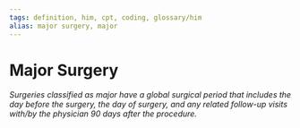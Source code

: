 ```yaml
---
tags: definition, him, cpt, coding, glossary/him
alias: major surgery, major
---
```

# Major Surgery
*Surgeries classified as major have a global surgical period that includes the day before the surgery, the day of surgery, and any related follow-up visits with/by the physician 90 days after the procedure.*

